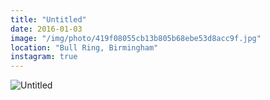 ```yaml
---
title: "Untitled"
date: 2016-01-03
image: "/img/photo/419f08055cb13b805b68ebe53d8acc9f.jpg"
location: "Bull Ring, Birmingham"
instagram: true
---
```


![Untitled](/img/photo/419f08055cb13b805b68ebe53d8acc9f.jpg)
